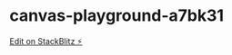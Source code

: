 # canvas-playground-a7bk31

[Edit on StackBlitz ⚡️](https://stackblitz.com/edit/canvas-playground-a7bk31)